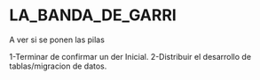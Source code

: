 # LA_BANDA_DE_GARRI 
A ver si se ponen las pilas

1-Terminar de confirmar un der Inicial.
2-Distribuir el desarrollo de tablas/migracion de datos.
